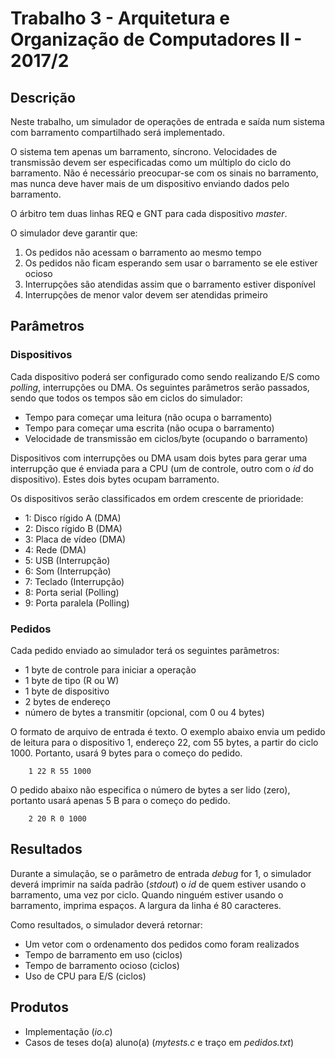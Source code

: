 # Trabalho 3 - Arquitetura e Organização de Computadores II - 2017/2

## Descrição

Neste trabalho, um simulador de operações de entrada e saída num sistema com barramento compartilhado será implementado.

O sistema tem apenas um barramento, síncrono. Velocidades de transmissão devem ser especificadas como um múltiplo do ciclo do barramento. Não é necessário preocupar-se com os sinais no barramento, mas nunca deve haver mais de um dispositivo enviando dados pelo barramento. 

O árbitro tem duas linhas REQ e GNT para cada dispositivo _master_.

O simulador deve garantir que: 

1. Os pedidos não acessam o barramento ao mesmo tempo
2. Os pedidos não ficam esperando sem usar o barramento se ele estiver ocioso
3. Interrupções são atendidas assim que o barramento estiver disponível
4. Interrupções de menor valor devem ser atendidas primeiro

## Parâmetros

### Dispositivos

Cada dispositivo poderá ser configurado como sendo realizando E/S como _polling_, interrupções ou DMA. Os seguintes parâmetros serão passados, sendo que todos os tempos são em ciclos do simulador:

- Tempo para começar uma leitura (não ocupa o barramento)
- Tempo para começar uma escrita (não ocupa o barramento)
- Velocidade de transmissão em ciclos/byte (ocupando o barramento)

Dispositivos com interrupções ou DMA usam dois bytes para gerar uma interrupção que é enviada para a CPU (um de controle, outro com o _id_ do dispositivo). Estes dois bytes ocupam barramento.

Os dispositivos serão classificados em ordem crescente de prioridade:

- 1: Disco rígido A (DMA)
- 2: Disco rígido B (DMA)
- 3: Placa de vídeo (DMA)
- 4: Rede (DMA)
- 5: USB (Interrupção)
- 6: Som (Interrupção)
- 7: Teclado (Interrupção)
- 8: Porta serial (Polling)
- 9: Porta paralela (Polling)

### Pedidos

Cada pedido enviado ao simulador terá os seguintes parâmetros:

- 1 byte de controle para iniciar a operação
- 1 byte de tipo (R ou W)
- 1 byte de dispositivo
- 2 bytes de endereço
- número de bytes a transmitir (opcional, com 0 ou 4 bytes)

O formato de arquivo de entrada é texto. O exemplo abaixo envia um pedido de leitura para o dispositivo 1, endereço 22, com 55 bytes, a partir do ciclo 1000. Portanto, usará 9 bytes para o começo do pedido.

        1 22 R 55 1000

O pedido abaixo não especifica o número de bytes a ser lido (zero), portanto usará apenas 5 B para o começo do pedido. 

        2 20 R 0 1000

## Resultados

Durante a simulação, se o parâmetro de entrada _debug_ for 1, o simulador deverá imprimir na saída padrão (_stdout_) o _id_ de quem estiver usando o barramento, uma vez por ciclo. Quando ninguém estiver usando o barramento, imprima espaços. A largura da linha é 80 caracteres.

Como resultados, o simulador deverá retornar:

- Um vetor com o ordenamento dos pedidos como foram realizados
- Tempo de barramento em uso (ciclos)
- Tempo de barramento ocioso (ciclos)
- Uso de CPU para E/S (ciclos)

## Produtos

* Implementação (*io.c*)
* Casos de teses do(a) aluno(a) (*mytests.c* e traço em *pedidos.txt*)
